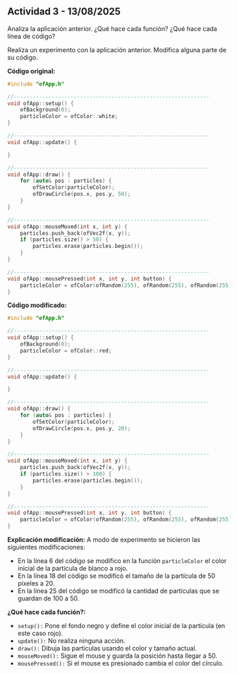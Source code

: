 ## Actividad 3 - 13/08/2025

Analiza la aplicación anterior. ¿Qué hace cada función? ¿Qué hace cada línea de código?

Realiza un experimento con la aplicación anterior. Modifica alguna parte de su código.

**Código original:**

```cpp
#include "ofApp.h"                                                 

//--------------------------------------------------------------
void ofApp::setup() {                                               
    ofBackground(0);
    particleColor = ofColor::white;
}

//--------------------------------------------------------------
void ofApp::update() {

}

//--------------------------------------------------------------
void ofApp::draw() {
    for (auto& pos : particles) {
        ofSetColor(particleColor);
        ofDrawCircle(pos.x, pos.y, 50);
    }
}

//--------------------------------------------------------------
void ofApp::mouseMoved(int x, int y) {
    particles.push_back(ofVec2f(x, y));
    if (particles.size() > 50) {
        particles.erase(particles.begin());
    }
}

//--------------------------------------------------------------
void ofApp::mousePressed(int x, int y, int button) {
    particleColor = ofColor(ofRandom(255), ofRandom(255), ofRandom(255));
}
```

**Código modificado:**
```cpp
#include "ofApp.h"                                                 

//--------------------------------------------------------------
void ofApp::setup() {                                               
    ofBackground(0);
    particleColor = ofColor::red;
}

//--------------------------------------------------------------
void ofApp::update() {

}

//--------------------------------------------------------------
void ofApp::draw() {
    for (auto& pos : particles) {
        ofSetColor(particleColor);
        ofDrawCircle(pos.x, pos.y, 20);
    }
}

//--------------------------------------------------------------
void ofApp::mouseMoved(int x, int y) {
    particles.push_back(ofVec2f(x, y));
    if (particles.size() > 100) {
        particles.erase(particles.begin());
    }
}

//--------------------------------------------------------------
void ofApp::mousePressed(int x, int y, int button) {
    particleColor = ofColor(ofRandom(255), ofRandom(255), ofRandom(255));
}
```

**Explicación modificación:** A modo de experimento se hicieron las siguientes modificaciones: 

- En la línea 6 del código se modifico en la función `particleColor` el color inicial de la partícula de blanco a rojo.
- En la línea 18 del código se modificó el tamaño de la partícula de 50 pixeles a 20.
- En la línea 25 del código se modificó la cantidad de partículas que se guardan de 100 a 50.

**¿Qué hace cada función?:**

- `setup():` Pone el fondo negro y define el color inicial de la partícula (en este caso rojo).
- `update():` No realiza ninguna acción.
- `draw():` Dibuja las partículas usando el color y tamaño actual.
- `mouseMoved():` Sigue el mouse y guarda la posición hasta llegar a 50.
- `mousePressed():` Si el mouse es presionado cambia el color del círculo.
